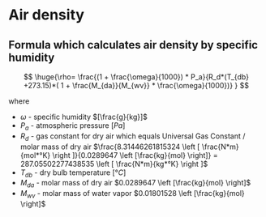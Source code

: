 # Air density

## Formula which calculates air density by specific humidity

$$
  \huge{\rho= \frac{(1 + \frac{\omega}{1000}) * P_a}{R_d*(T_{db} +273.15)*( 1 + \frac{M_{da}}{M_{wv}} * \frac{\omega}{1000})} }
$$

where

- $\omega$ - specific humidity $[\frac{g}{kg}]$
- $P_a$ - atmospheric pressure $[Pa]$
- $R_d$ - gas constant for dry air which equals Universal Gas Constant / molar mass of dry air   $\frac{8.31446261815324 \left [ \frac{N*m}{mol*°K} \right ]}{0.0289647  \left [\frac{kg}{mol} \right]} = 287.05502277438535 \left [ \frac{N*m}{kg*°K} \right ]$
- $T_{db}$ - dry bulb temperature $[°C]$
- $M_{da}$ - molar mass of dry air $0.0289647  \left [\frac{kg}{mol} \right]$
- $M_{wv}$ - molar mass of water vapor $0.01801528  \left [\frac{kg}{mol} \right]$
